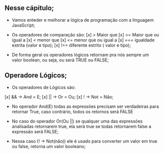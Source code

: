 ## Nesse cápitulo;

- Vamos enteder e melhorar a lógica de programação com a linguagem JavaScript;

- Os operadores de comparação são:
  [x] > Maior que
  [x] >= Maior que ou igual a
  [x] < menor que
  [x] <= menor que ou igual a
  [x] === igualdade estrita (valor e tipo);
  [x] !== diferente estrito ( valor e tipo);

* De forma geral os operadores lógicos retornam pra nós sempre um valor boolean, ou seja, ou será TRUE ou FALSE;

## Operadore Lógicos;

- Os operadores de Lógicos são:

[x] && -> And = E;
[x] || -> Or = Ou;
[x] ! -> Not = Não;

- No operador And(E) todas as expressões precisam ser verdadeiras para retornar True,
  caso contrário, todos os retornos será FALSE

- No caso do operador Or(Ou ||) se qualquer uma das expressões analisadas retornarem true, ela será true
  se todas retornarem false a expressão será FALSE;

- Nessa caso (! -> Not(não)) ele é usado para converter um valor em true ou false, retorna um valor booleano;
